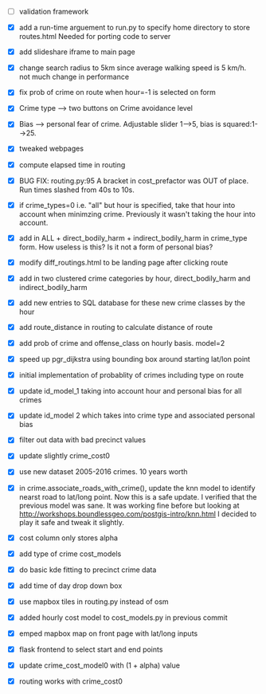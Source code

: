 - [ ] validation framework
- [x] add a run-time arguement to run.py to specify home directory to store
      routes.html Needed for porting code to server


- [x] add slideshare iframe to main page

- [x] change search radius to 5km since average walking speed is 5 km/h. not
      much change in performance
- [x] fix prob of crime on route when hour=-1 is selected on form

- [x] Crime type --> two buttons on Crime avoidance level
- [x] Bias --> personal fear of crime. Adjustable slider 1-->5, bias is squared:1-->25.
- [x] tweaked webpages

- [x] compute elapsed time in routing
- [x] BUG FIX: routing.py:95 A bracket in cost_prefactor was OUT of place. Run times
      slashed from 40s to 10s.
- [x] if crime_types=0 i.e. "all" but hour is specified, take that hour into account when minimzing crime.
      Previously it wasn't taking the hour into account.
- [x] add in ALL + direct_bodily_harm + indirect_bodily_harm in crime_type form.
      How useless is this? Is it not a form of personal bias?

- [x] modify diff_routings.html to be landing page after clicking route
- [x] add in two clustered crime categories by hour, direct_bodily_harm and indirect_bodily_harm
- [x] add new entries to SQL database for these new crime classes by the hour
- [x] add route_distance in routing to calculate distance of route
- [x] add prob of crime and offense_class on hourly basis. model=2
- [x] speed up pgr_dijkstra using bounding box around starting lat/lon point

- [x] initial implementation of probablity of crimes including type on route
- [x] update id_model_1 taking into account hour and personal bias for all crimes
- [x] update id_model 2 which takes into crime type and associated personal bias
- [x] filter out data with bad precinct values
- [x] update slightly crime_cost0
- [x] use new dataset 2005-2016 crimes. 10 years worth
- [x] in crime.associate_roads_with_crime(), update the knn model to identify
      nearst road to lat/long point. Now this is a safe update. I verified
      that the previous model was sane. It was working
      fine before but looking at http://workshops.boundlessgeo.com/postgis-intro/knn.html
      I decided to play it safe and tweak it slightly.
- [x] cost column only stores alpha
- [x] add type of crime cost_models
- [x] do basic kde fitting to precinct crime data
- [x] add time of day drop down box
- [x] use mapbox tiles in routing.py instead of osm
- [x] added hourly cost model to cost_models.py in previous commit
- [x] emped mapbox map on front page with lat/long inputs
- [x] flask frontend to select start and end points
- [x] update crime_cost_model0 with (1 + alpha) value
- [x] routing works with crime_cost0
